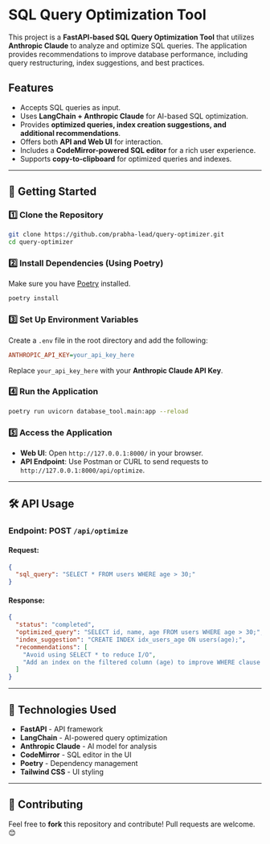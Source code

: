# SQL Query Optimization Tool

This project is a **FastAPI-based SQL Query Optimization Tool** that utilizes **Anthropic Claude** to analyze and optimize SQL queries. The application provides recommendations to improve database performance, including query restructuring, index suggestions, and best practices.

## Features

- Accepts SQL queries as input.
- Uses **LangChain + Anthropic Claude** for AI-based SQL optimization.
- Provides **optimized queries, index creation suggestions, and additional recommendations**.
- Offers both **API and Web UI** for interaction.
- Includes a **CodeMirror-powered SQL editor** for a rich user experience.
- Supports **copy-to-clipboard** for optimized queries and indexes.

---

## 🚀 Getting Started

### 1️⃣ Clone the Repository

```sh
git clone https://github.com/prabha-lead/query-optimizer.git
cd query-optimizer
```

### 2️⃣ Install Dependencies (Using Poetry)

Make sure you have [Poetry](https://python-poetry.org/docs/) installed.

```sh
poetry install
```

### 3️⃣ Set Up Environment Variables

Create a `.env` file in the root directory and add the following:

```ini
ANTHROPIC_API_KEY=your_api_key_here
```

Replace `your_api_key_here` with your **Anthropic Claude API Key**.

### 4️⃣ Run the Application

```sh
poetry run uvicorn database_tool.main:app --reload
```

### 5️⃣ Access the Application

- **Web UI**: Open `http://127.0.0.1:8000/` in your browser.
- **API Endpoint**: Use Postman or CURL to send requests to `http://127.0.0.1:8000/api/optimize`.

---

## 🛠 API Usage

### **Endpoint: POST `/api/optimize`**

#### **Request:**

```json
{
  "sql_query": "SELECT * FROM users WHERE age > 30;"
}
```

#### **Response:**

```json
{
  "status": "completed",
  "optimized_query": "SELECT id, name, age FROM users WHERE age > 30;",
  "index_suggestion": "CREATE INDEX idx_users_age ON users(age);",
  "recommendations": [
    "Avoid using SELECT * to reduce I/O",
    "Add an index on the filtered column (age) to improve WHERE clause performance"
  ]
}
```

---

## 🔧 Technologies Used

- **FastAPI** - API framework
- **LangChain** - AI-powered query optimization
- **Anthropic Claude** - AI model for analysis
- **CodeMirror** - SQL editor in the UI
- **Poetry** - Dependency management
- **Tailwind CSS** - UI styling

---

## 🤝 Contributing

Feel free to **fork** this repository and contribute! Pull requests are welcome. 😊
